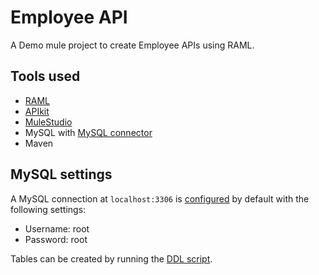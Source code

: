 Employee API
=================

A Demo mule project to create Employee APIs using RAML.

Tools used
----------
  * [RAML](http://mulesoft.org)
  * [APIkit](http://www.mulesoft.org/documentation/display/current/APIkit)
  * [MuleStudio](http://www.mulesoft.com/mule-studio)
  * MySQL with [MySQL connector](http://mvnrepository.com/artifact/mysql/mysql-connector-java)
  * Maven
  
MySQL settings
----------------

A MySQL connection at `localhost:3306` is [configured]() by default with the following settings:
 * Username: root
 * Password: root

Tables can be created by running the [DDL script]().
